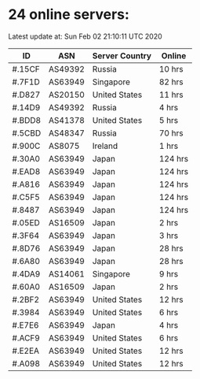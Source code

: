 # 24 online servers:

Latest update at: Sun Feb 02 21:10:11 UTC 2020

| ID | ASN | Server Country | Online |
| -- | --- | -------------- | ------ |
| #.15CF | AS49392 | Russia | 10 hrs |
| #.7F1D | AS63949 | Singapore | 82 hrs |
| #.D827 | AS20150 | United States | 11 hrs |
| #.14D9 | AS49392 | Russia | 4 hrs |
| #.BDD8 | AS41378 | United States | 5 hrs |
| #.5CBD | AS48347 | Russia | 70 hrs |
| #.900C | AS8075 | Ireland | 1 hrs |
| #.30A0 | AS63949 | Japan | 124 hrs |
| #.EAD8 | AS63949 | Japan | 124 hrs |
| #.A816 | AS63949 | Japan | 124 hrs |
| #.C5F5 | AS63949 | Japan | 124 hrs |
| #.8487 | AS63949 | Japan | 124 hrs |
| #.05ED | AS16509 | Japan | 2 hrs |
| #.3F64 | AS63949 | Japan | 3 hrs |
| #.8D76 | AS63949 | Japan | 28 hrs |
| #.6A80 | AS63949 | Japan | 28 hrs |
| #.4DA9 | AS14061 | Singapore | 9 hrs |
| #.60A0 | AS16509 | Japan | 2 hrs |
| #.2BF2 | AS63949 | United States | 12 hrs |
| #.3984 | AS63949 | United States | 6 hrs |
| #.E7E6 | AS63949 | Japan | 4 hrs |
| #.ACF9 | AS63949 | United States | 6 hrs |
| #.E2EA | AS63949 | United States | 12 hrs |
| #.A098 | AS63949 | United States | 12 hrs |

